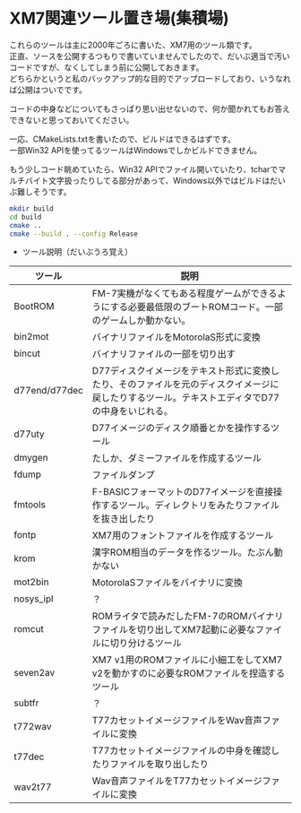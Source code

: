 # XM7関連ツール置き場(集積場)  

これらのツールは主に2000年ごろに書いた、XM7用のツール類です。  
正直、ソースを公開するつもりで書いていませんでしたので、だいぶ適当で汚いコードですが、なくしてしまう前に公開しておきます。  
どちらかというと私のバックアップ的な目的でアップロードしており、いうなれば公開はついでです。  

コードの中身などについてもさっぱり思い出せないので、何か聞かれてもお答えできないと思っておいてください。  

一応、CMakeLists.txtを書いたので、ビルドはできるはずです。  
一部Win32 APIを使ってるツールはWindowsでしかビルドできません。  

もう少しコード眺めていたら、Win32 APIでファイル開いていたり、tcharでマルチバイト文字扱ったりしてる部分があって、Windows以外ではビルドはだいぶ難しそうです。  

```sh
mkdir build
cd build
cmake ..
cmake --build . --config Release
```

- ツール説明（だいぶうろ覚え）  

|ツール|説明|
|----|----|
|BootROM|FM-7実機がなくてもある程度ゲームができるようにする必要最低限のブートROMコード。一部のゲームしか動かない。|
|bin2mot|バイナリファイルをMotorolaS形式に変換|
|bincut|バイナリファイルの一部を切り出す|
|d77end/d77dec|D77ディスクイメージをテキスト形式に変換したり、そのファイルを元のディスクイメージに戻したりするツール。テキストエディタでD77の中身をいじれる。|
|d77uty|D77イメージのディスク順番とかを操作するツール|
|dmygen|たしか、ダミーファイルを作成するツール|
|fdump|ファイルダンプ|
|fmtools|F-BASICフォーマットのD77イメージを直接操作するツール。ディレクトリをみたりファイルを抜き出したり|
|fontp|XM7用のフォントファイルを作成するツール|
|krom|漢字ROM相当のデータを作るツール。たぶん動かない|
|mot2bin|MotorolaSファイルをバイナリに変換|
|nosys_ipl| ？ |
|romcut|ROMライタで読みだしたFM-7のROMバイナリファイルを切り出してXM7起動に必要なファイルに切り分けるツール|
|seven2av|XM7 v1用のROMファイルに小細工をしてXM7 v2を動かすのに必要なROMファイルを捏造するツール|
|subtfr| ？ |
|t772wav|T77カセットイメージファイルをWav音声ファイルに変換|
|t77dec|T77カセットイメージファイルの中身を確認したりファイルを取り出したり|
|wav2t77|Wav音声ファイルをT77カセットイメージファイルに変換|
